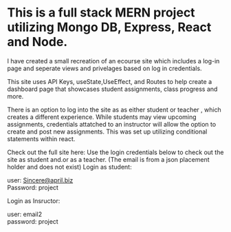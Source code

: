 # This is a full stack MERN project utilizing Mongo DB, Express, React and Node. 

I have created a small recreation of an ecourse site which includes a log-in page and seperate views and privelages based on log in credentials.

This site uses API Keys, useState,UseEffect, and Routes to help create a dashboard page that showcases student assignments, class progress and more.

There is an option to log into the site as as either student or teacher , which creates a different experience.
While students may view upcoming assignments, credentials attatched to an instructor will allow the option to create and post new assignments. This was set up utilizing conditional statements within react.


Check out the full site here:
Use the login credentials below to check out the site as student and.or as a teacher. (The email is from a json placement holder and does not exist)
Login as student: 

user: Sincere@april.biz   
Password: project

Login as Insructor: 

user: email2  
password: project
